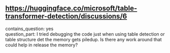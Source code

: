 ## https://huggingface.co/microsoft/table-transformer-detection/discussions/6

contains_question: yes  
question_part: I tried debugging the code just when using table detection or table structure det the memory gets piledup. Is there any work around that could help in release the memory?